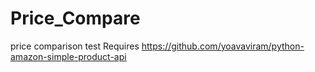 # Price_Compare
price comparison test
Requires https://github.com/yoavaviram/python-amazon-simple-product-api
